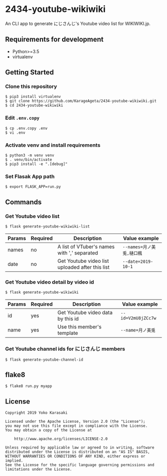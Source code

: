 2434-youtube-wikiwiki
===

An CLI app to generate にじさんじ's Youtube video list for WIKIWIKI.jp.

Requirements for development
---

- Python>=3.5
- virtualenv

Getting Started
---

### Clone this repository
```
$ pip3 install virtualenv
$ git clone https://github.com/KarageAgeta/2434-youtube-wikiwiki.git
$ cd 2434-youtube-wikiwiki
```

### Edit `.env.copy`
```
$ cp .env.copy .env
$ vi .env
```

### Activate venv and install requirements
```
$ python3 -m venv venv
$ . venv/bin/activate
$ pip3 install -e ".[debug]"
```

### Set Flasak App path
```
$ export FLASK_APP=run.py
```

Commands
---

### Get Youtube video list
```
$ flask generate-youtube-wikiwiki-list
```

| Params | Required | Description | Value example |
| --- | --- | --- | --- |
| names | no | A list of VTuber's names with ',' separated | `--names=月ノ美兎,樋口楓` |
| date | no | Get Youtube video list uploaded after this list | `--date=2019-10-1` |

### Get Youtube video detail by video id
```
$ flask generate-youtube-wikiwiki
```
| Params | Required | Description | Value example |
| --- | --- | --- | --- |
| id | yes | Get Youtube video data by this id | `--id=V2mU8jZCc7w` |
| name | yes | Use this member's template | `--name=月ノ美兎` |

### Get Youtube channel ids for にじさんじ members
```
$ flask generate-youtube-channel-id
```

flake8
---

```
$ flake8 run.py myapp
```

License
---
```
Copyright 2019 Yoko Karasaki

Licensed under the Apache License, Version 2.0 (the "License");
you may not use this file except in compliance with the License.
You may obtain a copy of the License at

    http://www.apache.org/licenses/LICENSE-2.0

Unless required by applicable law or agreed to in writing, software
distributed under the License is distributed on an "AS IS" BASIS,
WITHOUT WARRANTIES OR CONDITIONS OF ANY KIND, either express or implied.
See the License for the specific language governing permissions and
limitations under the License.
```
